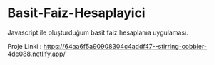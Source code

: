 # Basit-Faiz-Hesaplayici
 Javascript ile oluşturduğum basit faiz hesaplama uygulaması.

Proje Linki : https://64aa6f5a90908304c4addf47--stirring-cobbler-4de088.netlify.app/
